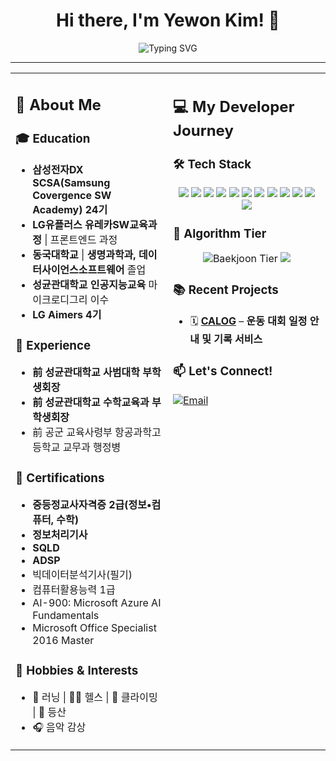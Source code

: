 <div align="center">
<h1>Hi there, I'm Yewon Kim! 👋</h1>
  <img src="https://readme-typing-svg.herokuapp.com?font=Fira+Code&duration=3000&pause=500&color=1D9BF0&center=true&width=500&lines=Always+Learning+%7C+Problem+Solver" alt="Typing SVG" />

</div>

---
<table>
<tr>
<td width="50%" valign="top">

## 📝 About Me
### 🎓 Education
- **삼성전자DX SCSA(Samsung Covergence SW Academy) 24기**  
- **LG유플러스** **유레카SW교육과정** | 프론트엔드 과정
- **동국대학교** | **생명과학과, 데이터사이언스소프트웨어** 졸업  
- **성균관대학교 인공지능교육** 마이크로디그리 이수
- **LG Aimers 4기**  

### 💼 Experience
- **前 성균관대학교 사범대학 부학생회장**  
- **前 성균관대학교 수학교육과 부학생회장**  
- 前 공군 교육사령부 항공과학고등학교 교무과 행정병

### 📜 Certifications
- **중등정교사자격증 2급(정보•컴퓨터, 수학)**
- **정보처리기사**
- **SQLD**
- **ADSP**
- 빅데이터분석기사(필기)
- 컴퓨터활용능력 1급
- AI-900: Microsoft Azure AI Fundamentals
- Microsoft Office Specialist 2016 Master

### 🎵 Hobbies & Interests
- 🏃 러닝 | 🏋️‍♂️ 헬스 | 🧗 클라이밍 | 🌄 등산  
- 🎧 음악 감상  

</td>
<td width="50%" valign="top">

## 💻 My Developer Journey

### 🛠 Tech Stack
<p align="center">
  <img src="https://img.shields.io/badge/Java-007396?style=for-the-badge&logo=java&logoColor=white" />
  <img src="https://img.shields.io/badge/Python-3776AB?style=for-the-badge&logo=python&logoColor=white" />
  <img src="https://img.shields.io/badge/C-00599C?style=for-the-badge&logo=c&logoColor=white" />
  <img src="https://img.shields.io/badge/JavaScript-F7DF1E?style=for-the-badge&logo=javascript&logoColor=black" />
  <img src="https://img.shields.io/badge/HTML5-E34F26?style=for-the-badge&logo=html5&logoColor=white" />
  <img src="https://img.shields.io/badge/CSS3-1572B6?style=for-the-badge&logo=css3&logoColor=white" />
  <img src="https://img.shields.io/badge/MySQL-4479A1?style=for-the-badge&logo=mysql&logoColor=white" />
  <img src="https://img.shields.io/badge/Spring-6DB33F?style=for-the-badge&logo=spring&logoColor=white" />
  <img src="https://img.shields.io/badge/SpringBoot-6DB33F?style=for-the-badge&logo=springboot&logoColor=white" />
  <img src="https://img.shields.io/badge/Vue.js-4FC08D?style=for-the-badge&logo=vue.js&logoColor=white" />
  <img src="https://img.shields.io/badge/GitHub-181717?style=for-the-badge&logo=github&logoColor=white" />
  <img src="https://img.shields.io/badge/Notion-000000?style=for-the-badge&logo=notion&logoColor=white" />
</p>

### 🎯 Algorithm Tier
<p align="center">
  <img src="https://mazassumnida.wtf/api/v2/generate_badge?boj=yaewon4643" alt="Baekjoon Tier" />
  <img src="http://mazandi.herokuapp.com/api?handle=yaewon4643&theme=warm"/></p>


### 📚 Recent Projects
- 🗓️ **[CALOG](https://github.com/calog-sport-schedule-tracker/ReadMe)** – **운동 대회 일정 안내 및 기록 서비스**
 



### 📫 Let's Connect!
<p align="left">
  <a href="mailto:yaewon46438@gmail.com"><img src="https://img.shields.io/badge/Email-D14836?style=flat&logo=gmail&logoColor=white" alt="Email"/></a>
  </a>
</p>

</td>
</tr>
</table>
